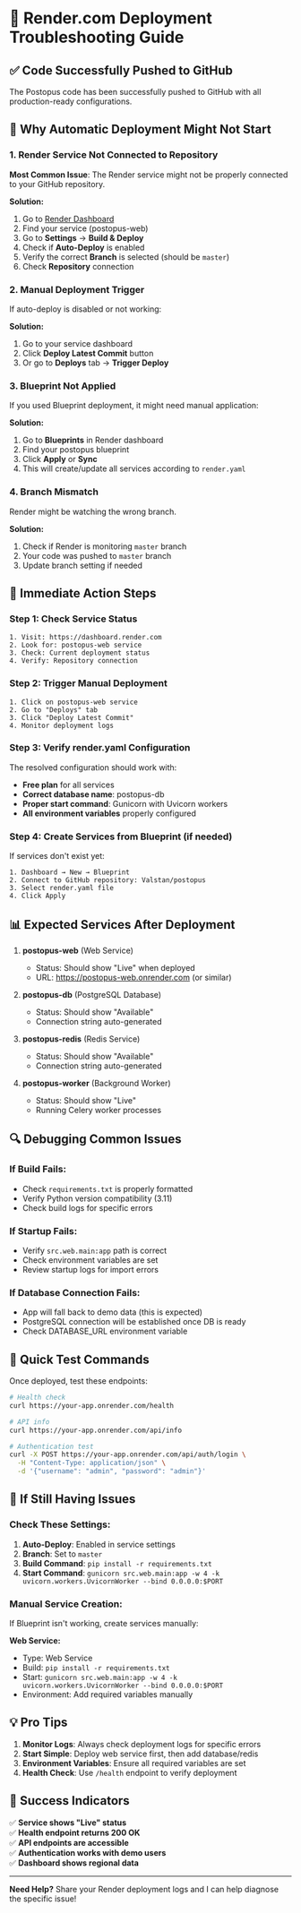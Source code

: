 # 🔧 Render.com Deployment Troubleshooting Guide

## ✅ Code Successfully Pushed to GitHub
The Postopus code has been successfully pushed to GitHub with all production-ready configurations.

## 🚀 Why Automatic Deployment Might Not Start

### 1. **Render Service Not Connected to Repository**
**Most Common Issue**: The Render service might not be properly connected to your GitHub repository.

**Solution:**
1. Go to [Render Dashboard](https://dashboard.render.com)
2. Find your service (postopus-web)
3. Go to **Settings** → **Build & Deploy**
4. Check if **Auto-Deploy** is enabled
5. Verify the correct **Branch** is selected (should be `master`)
6. Check **Repository** connection

### 2. **Manual Deployment Trigger**
If auto-deploy is disabled or not working:

**Solution:**
1. Go to your service dashboard
2. Click **Deploy Latest Commit** button
3. Or go to **Deploys** tab → **Trigger Deploy**

### 3. **Blueprint Not Applied**
If you used Blueprint deployment, it might need manual application:

**Solution:**
1. Go to **Blueprints** in Render dashboard
2. Find your postopus blueprint
3. Click **Apply** or **Sync**
4. This will create/update all services according to `render.yaml`

### 4. **Branch Mismatch**
Render might be watching the wrong branch.

**Solution:**
1. Check if Render is monitoring `master` branch
2. Your code was pushed to `master` branch
3. Update branch setting if needed

## 🎯 Immediate Action Steps

### Step 1: Check Service Status
```
1. Visit: https://dashboard.render.com
2. Look for: postopus-web service
3. Check: Current deployment status
4. Verify: Repository connection
```

### Step 2: Trigger Manual Deployment
```
1. Click on postopus-web service
2. Go to "Deploys" tab
3. Click "Deploy Latest Commit"
4. Monitor deployment logs
```

### Step 3: Verify render.yaml Configuration
The resolved configuration should work with:
- **Free plan** for all services
- **Correct database name**: postopus-db
- **Proper start command**: Gunicorn with Uvicorn workers
- **All environment variables** properly configured

### Step 4: Create Services from Blueprint (if needed)
If services don't exist yet:
```
1. Dashboard → New → Blueprint
2. Connect to GitHub repository: Valstan/postopus
3. Select render.yaml file
4. Click Apply
```

## 📊 Expected Services After Deployment

1. **postopus-web** (Web Service)
   - Status: Should show "Live" when deployed
   - URL: https://postopus-web.onrender.com (or similar)

2. **postopus-db** (PostgreSQL Database)
   - Status: Should show "Available"
   - Connection string auto-generated

3. **postopus-redis** (Redis Service)
   - Status: Should show "Available"
   - Connection string auto-generated

4. **postopus-worker** (Background Worker)
   - Status: Should show "Live"
   - Running Celery worker processes

## 🔍 Debugging Common Issues

### If Build Fails:
- Check `requirements.txt` is properly formatted
- Verify Python version compatibility (3.11)
- Check build logs for specific errors

### If Startup Fails:
- Verify `src.web.main:app` path is correct
- Check environment variables are set
- Review startup logs for import errors

### If Database Connection Fails:
- App will fall back to demo data (this is expected)
- PostgreSQL connection will be established once DB is ready
- Check DATABASE_URL environment variable

## 📱 Quick Test Commands

Once deployed, test these endpoints:
```bash
# Health check
curl https://your-app.onrender.com/health

# API info
curl https://your-app.onrender.com/api/info

# Authentication test
curl -X POST https://your-app.onrender.com/api/auth/login \
  -H "Content-Type: application/json" \
  -d '{"username": "admin", "password": "admin"}'
```

## 🚨 If Still Having Issues

### Check These Settings:
1. **Auto-Deploy**: Enabled in service settings
2. **Branch**: Set to `master`
3. **Build Command**: `pip install -r requirements.txt`
4. **Start Command**: `gunicorn src.web.main:app -w 4 -k uvicorn.workers.UvicornWorker --bind 0.0.0.0:$PORT`

### Manual Service Creation:
If Blueprint isn't working, create services manually:

**Web Service:**
- Type: Web Service
- Build: `pip install -r requirements.txt`
- Start: `gunicorn src.web.main:app -w 4 -k uvicorn.workers.UvicornWorker --bind 0.0.0.0:$PORT`
- Environment: Add required variables manually

## 💡 Pro Tips

1. **Monitor Logs**: Always check deployment logs for specific errors
2. **Start Simple**: Deploy web service first, then add database/redis
3. **Environment Variables**: Ensure all required variables are set
4. **Health Check**: Use `/health` endpoint to verify deployment

## 🎉 Success Indicators

✅ **Service shows "Live" status**  
✅ **Health endpoint returns 200 OK**  
✅ **API endpoints are accessible**  
✅ **Authentication works with demo users**  
✅ **Dashboard shows regional data**  

---

**Need Help?** Share your Render deployment logs and I can help diagnose the specific issue!